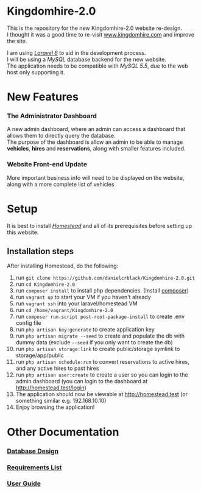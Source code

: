 # Kingdomhire-2.0
This is the repository for the new Kingdomhire-2.0 website re-design.  
I thought it was a good time to re-visit www.kingdomhire.com and improve the site.

I am using [*Laravel 6*](https://laravel.com/docs/6.x/installation) to aid in the development process.  
I will be using a *MySQL* database backend for the new website.  
The application needs to be compatible with *MySQL 5.5*, due to the web host only supporting it.

# New Features
### The Administrator Dashboard
  A new admin dashboard, where an admin can access a dashboard that allows them to directly query the database.  
  The purpose of the dashboard is allow an admin to be able to manage __vehicles__, __hires__ and __reservations__, along with smaller features included.
   
### Website Front-end Update 
   More important business info will need to be displayed on the website, along with a more complete list of vehicles

# Setup
It is best to install [*Homestead*](https://laravel.com/docs/5.6/homestead#installation-and-setup) and all of its prerequisites before setting up this website.

## Installation steps  
After installing Homestead, do the following:
  1. run `git clone https://github.com/danielcrblack/Kingdomhire-2.0.git`    
  2. run `cd Kingdomhire-2.0`    
  2. run `composer install` to install php dependencies. (Install [composer](https://getcomposer.org/))
  1. run `vagrant up` to start your VM if you haven't already    
  2. run `vagrant ssh` into your laravel/homestead VM
  3. run `cd /home/vagrant/Kingdomhire-2.0`     
  6. run `composer run-script post-root-package-install` to create .env config file
  7. run `php artisan key:generate` to create application key
  8. run `php artisan migrate --seed` to create and populate the db with dummy data (exclude `--seed` if you only want to create the db)
  9. run `php artisan storage:link` to create public/storage symlink to storage/app/public  
  10. run `php artisan schedule:run` to convert reservations to active hires, and any active hires to past hires  
  11. run `php artisan user:create` to create a user so you can login to the admin dashboard (you can login to the dashboard at http://homestead.test/login)  
  12. The application should now be viewable at http://homestead.test (or something similar e.g. 192.168.10.10)
  13. Enjoy browsing the application!  

# Other Documentation
### [Database Design](DATABASE.md)  
### [Requirements List](REQUIREMENTS.md)
### [User Guide](user_guide/GUIDE.md)
 
